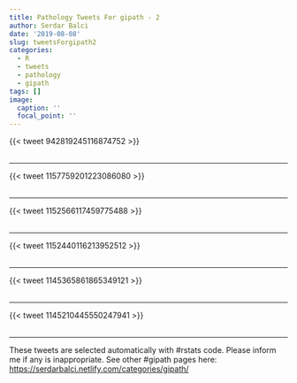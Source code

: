 ```yaml
---
title: Pathology Tweets For gipath - 2
author: Serdar Balci
date: '2019-08-08'
slug: tweetsForgipath2
categories:
  - R
  - tweets
  - pathology
  - gipath
tags: []
image:
  caption: ''
  focal_point: ''
---
```



{{< tweet 942819245116874752 >}}
<br>
<br>
<hr>
{{< tweet 1157759201223086080 >}}
<br>
<br>
<hr>
{{< tweet 1152566117459775488 >}}
<br>
<br>
<hr>
{{< tweet 1152440116213952512 >}}
<br>
<br>
<hr>
{{< tweet 1145365861865349121 >}}
<br>
<br>
<hr>
{{< tweet 1145210445550247941 >}}
<br>
<br>
<hr>


These tweets are selected automatically with #rstats code. Please inform me if any is inappropriate.
See other #gipath pages here: https://serdarbalci.netlify.com/categories/gipath/

